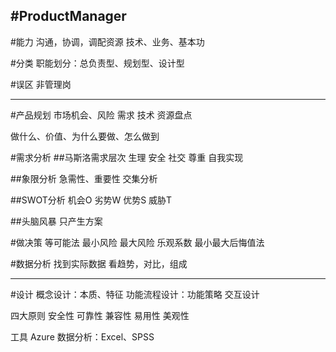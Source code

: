 #ProductManager
---
#能力
沟通，协调，调配资源
技术、业务、基本功

#分类
职能划分：总负责型、规划型、设计型

#误区
非管理岗

---
#产品规划
市场机会、风险
需求
技术
资源盘点

做什么、价值、为什么要做、怎么做到


#需求分析
##马斯洛需求层次
生理
安全
社交
尊重
自我实现

##象限分析
急需性、重要性
交集分析

##SWOT分析
         机会O
    劣势W     优势S
         威胁T

##头脑风暴
只产生方案

#做决策
等可能法
最小风险
最大风险
乐观系数
最小最大后悔值法


#数据分析
找到实际数据
看趋势，对比，组成


---
#设计
概念设计：本质、特征
功能流程设计：功能策略
交互设计

四大原则
安全性
可靠性
兼容性
易用性
美观性

工具
Azure
数据分析：Excel、SPSS























